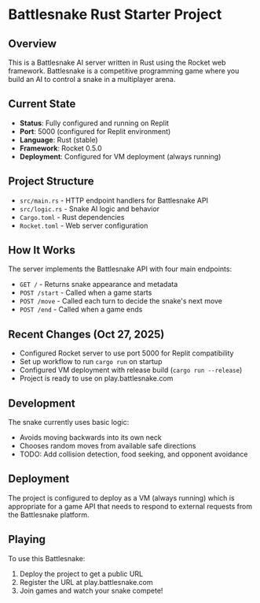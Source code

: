 # Battlesnake Rust Starter Project

## Overview
This is a Battlesnake AI server written in Rust using the Rocket web framework. Battlesnake is a competitive programming game where you build an AI to control a snake in a multiplayer arena.

## Current State
- **Status**: Fully configured and running on Replit
- **Port**: 5000 (configured for Replit environment)
- **Language**: Rust (stable)
- **Framework**: Rocket 0.5.0
- **Deployment**: Configured for VM deployment (always running)

## Project Structure
- `src/main.rs` - HTTP endpoint handlers for Battlesnake API
- `src/logic.rs` - Snake AI logic and behavior
- `Cargo.toml` - Rust dependencies
- `Rocket.toml` - Web server configuration

## How It Works
The server implements the Battlesnake API with four main endpoints:
- `GET /` - Returns snake appearance and metadata
- `POST /start` - Called when a game starts
- `POST /move` - Called each turn to decide the snake's next move
- `POST /end` - Called when a game ends

## Recent Changes (Oct 27, 2025)
- Configured Rocket server to use port 5000 for Replit compatibility
- Set up workflow to run `cargo run` on startup
- Configured VM deployment with release build (`cargo run --release`)
- Project is ready to use on play.battlesnake.com

## Development
The snake currently uses basic logic:
- Avoids moving backwards into its own neck
- Chooses random moves from available safe directions
- TODO: Add collision detection, food seeking, and opponent avoidance

## Deployment
The project is configured to deploy as a VM (always running) which is appropriate for a game API that needs to respond to external requests from the Battlesnake platform.

## Playing
To use this Battlesnake:
1. Deploy the project to get a public URL
2. Register the URL at play.battlesnake.com
3. Join games and watch your snake compete!
